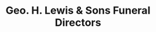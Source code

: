 ---
title: "Geo. H. Lewis & Sons Funeral Directors"
url: /houston/geo-h-lewis-and-sons-funeral-directors/
shop: funeral directors
---
